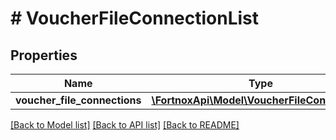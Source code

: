 # # VoucherFileConnectionList

## Properties

Name | Type | Description | Notes
------------ | ------------- | ------------- | -------------
**voucher_file_connections** | [**\FortnoxApi\Model\VoucherFileConnection[]**](VoucherFileConnection.md) |  | [optional]

[[Back to Model list]](../../README.md#models) [[Back to API list]](../../README.md#endpoints) [[Back to README]](../../README.md)
